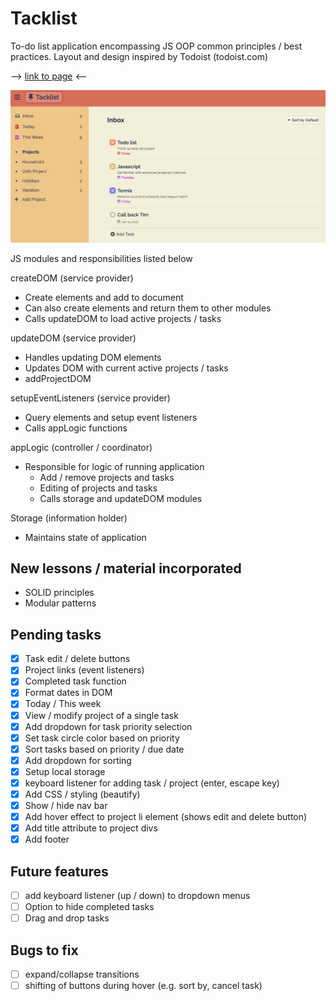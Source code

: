 # Tacklist

To-do list application encompassing JS OOP common principles / best practices. 
Layout and design inspired by Todoist (todoist.com)

--> <a href="https://sumedh-inamdar.github.io/Todo-List/">link to page</a> <--

![front page screenshot](./src/todoList_screenshot.png)

JS modules and responsibilities listed below

createDOM (service provider)
- Create elements and add to document
- Can also create elements and return them to other modules
- Calls updateDOM to load active projects / tasks

updateDOM (service provider)
- Handles updating DOM elements
- Updates DOM with current active projects / tasks
- addProjectDOM

setupEventListeners (service provider)
- Query elements and setup event listeners
- Calls appLogic functions 

appLogic (controller / coordinator)
- Responsible for logic of running application
    - Add / remove projects and tasks
    - Editing of projects and tasks
    - Calls storage and updateDOM modules 

Storage (information holder)
- Maintains state of application

## New lessons / material incorporated
- SOLID principles
- Modular patterns

## Pending tasks

- [x] Task edit / delete buttons
- [x] Project links (event listeners)
- [x] Completed task function
- [x] Format dates in DOM
- [x] Today / This week
- [x] View / modify project of a single task
- [x] Add dropdown for task priority selection
- [x] Set task circle color based on priority
- [x] Sort tasks based on priority / due date
- [x] Add dropdown for sorting
- [x] Setup local storage
- [x] keyboard listener for adding task / project (enter, escape key)
- [x] Add CSS / styling (beautify)
- [x] Show / hide nav bar
- [x] Add hover effect to project li element (shows edit and delete button)
- [x] Add title attribute to project divs
- [x] Add footer

## Future features
- [ ] add keyboard listener (up / down) to dropdown menus
- [ ] Option to hide completed tasks
- [ ] Drag and drop tasks

## Bugs to fix
- [ ] expand/collapse transitions
- [ ] shifting of buttons during hover (e.g. sort by, cancel task)
